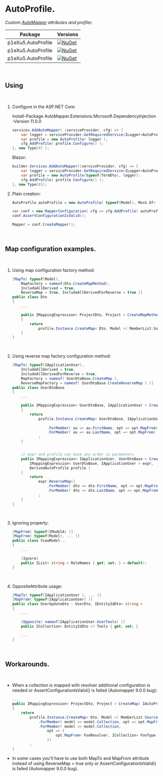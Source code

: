 AutoProfile. 
============

<em>Custom [AutoMapper](https://github.com/AutoMapper "AutoMapper") attributes and profiler.</em>

| Package                     | Versions                                                                                                                |
| --------------------------- | ----------------------------------------------------------------------------------------------------------------------- |
| p1eXu5.AutoProfile          | [![NuGet](https://img.shields.io/badge/nuget-11.0.1-green)](https://www.nuget.org/packages/p1eXu5.AutoProfile/11.0.1)     |
| p1eXu5.AutoProfile          | [![NuGet](https://img.shields.io/badge/nuget-10.1.5.2-green)](https://www.nuget.org/packages/p1eXu5.AutoProfile/10.1.5.2)     |
| p1eXu5.AutoProfile          | [![NuGet](https://img.shields.io/badge/nuget-0.1.0-green)](https://www.nuget.org/packages/p1eXu5.AutoProfile/0.1.0)     |


<br/>

## Using
<br/>

1. Configure in the ASP.NET Core:

    Install-Package AutoMapper.Extensions.Microsoft.DependencyInjection -Version 11.0.0

    ```csharp
    services.AddAutoMapper( (serviceProvider, cfg) => {
        var logger = serviceProvider.GetRequiredService<ILogger<AutoProfile>>();
        var profile = new AutoProfile( logger );
        cfg.AddProfile( profile.Configure() );
    }, new Type[0] );
    ```
    
    Blazor:
    ```csharp
    builder.Services.AddAutoMapper((serviceProvider, cfg) => { 
        var logger = serviceProvider.GetRequiredService<ILogger<AutoProfile>>();
        var profile = new AutoProfile(typeof(TermDto), logger);
        cfg.AddProfile( profile.Configure() );
    }, new Type[0]);
    ```

2. Plain creation:

    ```csharp
    AutoProfile autoProfile = new AutoProfile( typeof(Model), Mock.Of< ILogger >() );

    var conf = new MapperConfiguration( cfg => cfg.AddProfile( autoProfile.Configure() ) );
    conf.AssertConfigurationIsValid();

    Mapper = conf.CreateMapper();
    ```
<br/>


## Map configuration examples.
<br/>

1. Using map configuration factory method:

    ```csharp
    [MapTo( typeof(Model), 
        MapFactory = nameof(Dto.CreateMapMethod), 
        IncludeAllDerived = true, 
        ReverseMap = true, IncludeAllDerivedForReverse = true )]
    public class Dto
    {
        ...

        public IMappingExpression< ProjectDto, Project > CreateMapMethod( IAutoProfile profile )
        {
            return
                profile.Instance.CreateMap< Dto, Model >( MemberList.Source )...
        }
    }
    ```
    <br/>

2. Using reverse map factory configuration method:

    ```csharp
    [MapTo( typeof(IApplicationUser), 
        IncludeAllDerived = true, 
        IncludeAllDerivedForReverse = true,
        MapFactory = nameof( UserDtoBase.CreateMap ), 
        ReverseMapFactory = nameof( UserDtoBase.CreateReverseMap ) )]
    public class UserDtoBase
    {
        ...

        public IMappingExpression< UserDtoBase, IApplicationUser > CreateMap( DerivedAutoProfile profile )
        {
            return
                profile.Instance.CreateMap< UserDtoBase, IApplicationUser >( MemberList.Source )
                    
                    .ForMember( au => au.FirstName, opt => opt.MapFrom( ( dto, au ) => TextCipherSet.Encrypt( dto.FirstName, profile.PassPhrase ) ) )
                    .ForMember( au => au.LastName, opt => opt.MapFrom( ( dto, au ) => TextCipherSet.Encrypt( dto.LastName, profile.PassPhrase ) ) )
                ;
        }


        // expr and profile can have any order in parameters
        public IMappingExpression< IApplicationUser, UserDtoBase > CreateReverseMap( 
            IMappingExpression< UserDtoBase, IApplicationUser > expr, 
            DerivedAutoProfile profile )
        {
            return
                expr.ReverseMap()
                    .ForMember( dto => dto.FirstName, opt => opt.MapFrom( (au, dto) => TextCipherSet.Decrypt( au.FirstName, profile.PassPhrase ) ) )
                    .ForMember( dto => dto.LastName, opt => opt.MapFrom( (au, dto) => TextCipherSet.Decrypt( au.LastName, profile.PassPhrase) ) )
                ;
        }
    }
    ```
    <br/>

3. Ignoring property:

    ```csharp
    [MapFrom( typeof(IModelA) )]
    [MapFrom( typeof(Model), ... )]
    public class ViewModel...
    {
        ...

        [Ignore]
        public IList< string > RoleNames { get; set; } = default!;
    }
    ```
    <br/>


4. OppositeAttribute usage:

    ```csharp
    [MapTo( typeof(IApplicationUser ), ... )]
    [MapFrom( typeof(IApplicationUser) )]
    public class UserUpdateDto : UserDto, IEntityIdDto< string >
    {
        ...

        [Opposite( nameof(IApplicationUser.UserTools) )]
        public ICollection< EntityIdDto >? Tools { get; set; }

        ...
    }
    ```
    <br/>

## Workarounds.
<br/>

* When a collection is mapped with resolver additional configuration is needed or AssertConfigurationIsValid() is failed (Automapper 9.0.0 bug):

    ```csharp
    ...
    public IMappingExpression< ProjectDto, Project > CreateMap( IAutoProfile profile )
    {
        return
            profile.Instance.CreateMap< Dto, Model >( MemberList.Source )
                .ForMember( model => model.Collection, opt => opt.MapFrom( dto => dto.Collection ) )
                .ForMember( model => model.Collection,
                    opt => {
                        opt.MapFrom< FooResolver, ICollection< FooType >? >( dto => dto.Collection );
                    })
            ;
    }
    ```

* In some cases you'll have to use both MapTo and MapFrom attribute instead of using ReverseMap = true only or AssertConfigurationIsValid() is failed (Automapper 9.0.0 bug).
